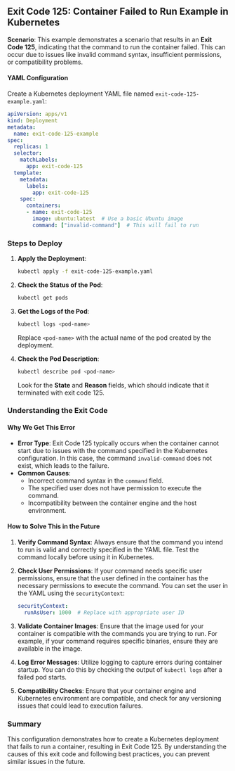 ## Exit Code 125: Container Failed to Run Example in Kubernetes

**Scenario**: This example demonstrates a scenario that results in an **Exit Code 125**, indicating that the command to run the container failed. This can occur due to issues like invalid command syntax, insufficient permissions, or compatibility problems.

#### YAML Configuration

Create a Kubernetes deployment YAML file named `exit-code-125-example.yaml`:

```yaml
apiVersion: apps/v1
kind: Deployment
metadata:
  name: exit-code-125-example
spec:
  replicas: 1
  selector:
    matchLabels:
      app: exit-code-125
  template:
    metadata:
      labels:
        app: exit-code-125
    spec:
      containers:
      - name: exit-code-125
        image: ubuntu:latest  # Use a basic Ubuntu image
        command: ["invalid-command"]  # This will fail to run
```

### Steps to Deploy

1. **Apply the Deployment**:
   ```bash
   kubectl apply -f exit-code-125-example.yaml
   ```

2. **Check the Status of the Pod**:
   ```bash
   kubectl get pods
   ```

3. **Get the Logs of the Pod**:
   ```bash
   kubectl logs <pod-name>
   ```
   Replace `<pod-name>` with the actual name of the pod created by the deployment.

4. **Check the Pod Description**:
   ```bash
   kubectl describe pod <pod-name>
   ```
   Look for the **State** and **Reason** fields, which should indicate that it terminated with exit code 125.

### Understanding the Exit Code

#### Why We Get This Error
- **Error Type**: Exit Code 125 typically occurs when the container cannot start due to issues with the command specified in the Kubernetes configuration. In this case, the command `invalid-command` does not exist, which leads to the failure.
- **Common Causes**:
  - Incorrect command syntax in the `command` field.
  - The specified user does not have permission to execute the command.
  - Incompatibility between the container engine and the host environment.

#### How to Solve This in the Future
1. **Verify Command Syntax**: Always ensure that the command you intend to run is valid and correctly specified in the YAML file. Test the command locally before using it in Kubernetes.

2. **Check User Permissions**: If your command needs specific user permissions, ensure that the user defined in the container has the necessary permissions to execute the command. You can set the user in the YAML using the `securityContext`:

   ```yaml
   securityContext:
     runAsUser: 1000  # Replace with appropriate user ID
   ```

3. **Validate Container Images**: Ensure that the image used for your container is compatible with the commands you are trying to run. For example, if your command requires specific binaries, ensure they are available in the image.

4. **Log Error Messages**: Utilize logging to capture errors during container startup. You can do this by checking the output of `kubectl logs` after a failed pod starts.

5. **Compatibility Checks**: Ensure that your container engine and Kubernetes environment are compatible, and check for any versioning issues that could lead to execution failures.

### Summary
This configuration demonstrates how to create a Kubernetes deployment that fails to run a container, resulting in Exit Code 125. By understanding the causes of this exit code and following best practices, you can prevent similar issues in the future.
